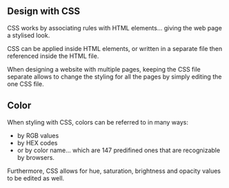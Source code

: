 ## Design with CSS

CSS works by associating rules with HTML elements... giving the web page a stylised look.

CSS can be applied inside HTML elements, or written in a separate file then referenced inside the HTML file.

When designing a website with multiple pages, keeping the CSS file separate allows to change the styling for all the pages by simply editing the one CSS file.

## Color

When styling with CSS, colors can be referred to in many ways:
- by RGB values
- by HEX codes
- or by color name... which are 147 predifined ones that are recognizable by browsers.

Furthermore, CSS allows for hue, saturation, brightness and opacity values to be edited as well.